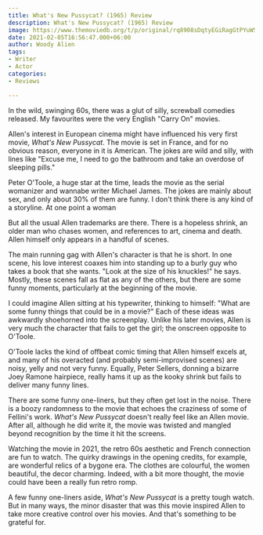 ```yaml
---
title: What's New Pussycat? (1965) Review
description: What's New Pussycat? (1965) Review
image: https://www.themoviedb.org/t/p/original/rq8908sDqtyEGiRagGtPYuWSwFb.jpg
date: 2021-02-05T16:56:47.000+06:00
author: Woody Alien
tags:
- Writer
- Actor
categories:
- Reviews

---
```

In the wild, swinging 60s, there was a glut of silly, screwball comedies released. My favourites were the very English "Carry On" movies.

Allen's interest in European cinema might have influenced his very first movie, _What's New Pussycat_. The movie is set in France, and for no obvious reason, everyone in it is American. The jokes are wild and silly, with lines like "Excuse me, I need to go the bathroom and take an overdose of sleeping pills."

Peter O'Toole, a huge star at the time, leads the movie as the serial womanizer and wannabe writer Michael James. The jokes are mainly about sex, and only about 30% of them are funny. I don't think there is any kind of a storyline. At one point a woman

But all the usual Allen trademarks are there. There is a hopeless shrink, an older man who chases women, and references to art, cinema and death. Allen himself only appears in a handful of scenes. 

The main running gag with Allen's character is that he is short. In one scene, his love interest coaxes him into standing up to a burly guy who takes a book that she wants. "Look at the size of his knuckles!" he says. Mostly, these scenes fall as flat as any of the others, but there are some funny moments, particularly at the beginning of the movie. 

I could imagine Allen sitting at his typewriter, thinking to himself: "What are some funny things that could be in a movie?" Each of these ideas was awkwardly shoehorned into the screenplay. Unlike his later movies, Allen is very much the character that fails to get the girl; the onscreen opposite to O'Toole. 

O'Toole lacks the kind of offbeat comic timing that Allen himself excels at, and many of his overacted (and probably semi-improvised scenes) are noisy, yelly and not very funny. Equally, Peter Sellers, donning a bizarre Joey Ramone hairpiece, really hams it up as the kooky shrink but fails to deliver many funny lines.

There are some funny one-liners, but they often get lost in the noise. There is a boozy randomness to the movie that echoes the craziness of some of Fellini's work. _What's New Pussycat_ doesn't really feel like an Allen movie. After all, although he did write it, the movie was twisted and mangled beyond recognition by the time it hit the screens.

Watching the movie in 2021, the retro 60s aesthetic and French connection are fun to watch. The quirky drawings in the opening credits, for example, are wonderful relics of a bygone era. The clothes are colourful, the women beautiful, the decor charming. Indeed, with a bit more thought, the movie could have been a really fun retro romp.

A few funny one-liners aside, _What's New Pussycat_ is a pretty tough watch. But in many ways, the minor disaster that was this movie inspired Allen to take more creative control over his movies. And that's something to be grateful for.